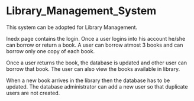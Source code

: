 # Library_Management_System
This system can be adopted for Library Management.


Inedx page contains the login.
Once a user logins into his account he/she can borrow or return a book.
A user can borrow atmost 3 books and can borrow only one copy of each book.

Once a user returns the book, the database is updated and other user can borrow that book.
The user can also view the books available in library.

When a new book arrives in the library then the database has to be updated.
The database administrator can add a new user so that duplicate users are not created.
